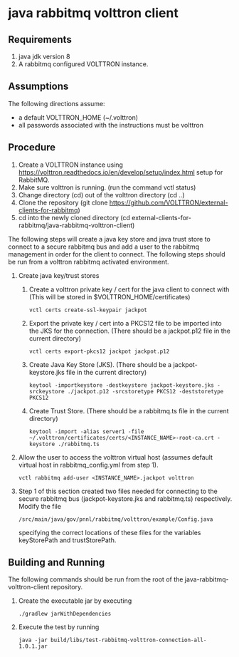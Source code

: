 # java rabbitmq volttron client

## Requirements

1. java jdk version 8
1. A rabbitmq configured VOLTTRON instance.

## Assumptions

The following directions assume:

- a default VOLTTRON_HOME (~/.volttron)
- all passwords associated with the instructions must be volttron

## Procedure

1. Create a VOLTTRON instance using https://volttron.readthedocs.io/en/develop/setup/index.html setup for RabbitMQ.
1. Make sure volttron is running. (run the command vctl status)
1. Change directory (cd) out of the volttron directory (cd ..)
1. Clone the repository (git clone https://github.com/VOLTTRON/external-clients-for-rabbitmq)
1. cd into the newly cloned directory (cd external-clients-for-rabbitmq/java-rabbitmq-volttron-client)

The following steps will create a java key store and java trust store to connect to a secure rabbitmq bus and add a user to the
rabbitmq management in order for the client to connect.  The following steps should be run from a volttron rabbitmq activated environment.   

1. Create java key/trust stores
	
    1. Create a volttron private key / cert for the java client to connect with (This will be stored in $VOLTTRON_HOME/certificates)

	    ````vctl certs create-ssl-keypair jackpot````

    1. Export the private key / cert into a PKCS12 file to be imported into the JKS for the connection. (There should be a jackpot.p12 file in the current directory)

	    ````vctl certs export-pkcs12 jackpot jackpot.p12````

    1. Create Java Key Store (JKS). (There should be a jackpot-keystore.jks file in the current directory)

    	````keytool -importkeystore -destkeystore jackpot-keystore.jks -srckeystore ./jackpot.p12 -srcstoretype PKCS12 -deststoretype PKCS12````

    1. Create Trust Store. (There should be a rabbitmq.ts file in the current directory)

    	````keytool -import -alias server1 -file ~/.volttron/certificates/certs/<INSTANCE_NAME>-root-ca.crt -keystore ./rabbitmq.ts````
 
 1. Allow the user to access the volttron virtual host (assumes default virtual host in rabbitmq_config.yml from step 1).
	
 	````# vctl rabbitmq add-user instancename.user password
	vctl rabbitmq add-user <INSTANCE_NAME>.jackpot volttron
	````
	
 1. Step 1 of this section created two files needed for connecting to the secure rabbitmq bus (jackpot-keystore.jks and rabbitmq.ts) respectively.  Modify the file 
 	
 	````/src/main/java/gov/pnnl/rabbitmq/volttron/example/Config.java```` 
 	
 	specifying the correct locations of these files for the variables keyStorePath and trustStorePath.

## Building and Running

The following commands should be run from the root of the java-rabbitmq-volttron-client repository.

 1. Create the executable jar by executing
	
	````./gradlew jarWithDependencies````
	
 1. Execute the test by running

	````java -jar build/libs/test-rabbitmq-volttron-connection-all-1.0.1.jar```` 
	

